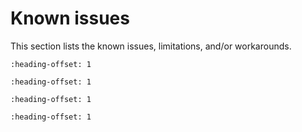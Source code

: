 # Known issues

This section lists the known issues, limitations, and/or workarounds.


```{include} ../../../../release/known_issues/xaf_playback_limitation.md
:heading-offset: 1
```

```{include} ../../../../release/known_issues/handsfree_ag_issue.md
:heading-offset: 1
```

```{include} ../../../../release/known_issues/romapi_otp_return_value_on_mimxrt700evk.md
:heading-offset: 1
```

```{include} ../../../../release/known_issues/edgefast_bluetooth_unicast_and_broadcast_media_sender_stuck_on_mimxrt700evk.md
:heading-offset: 1
```